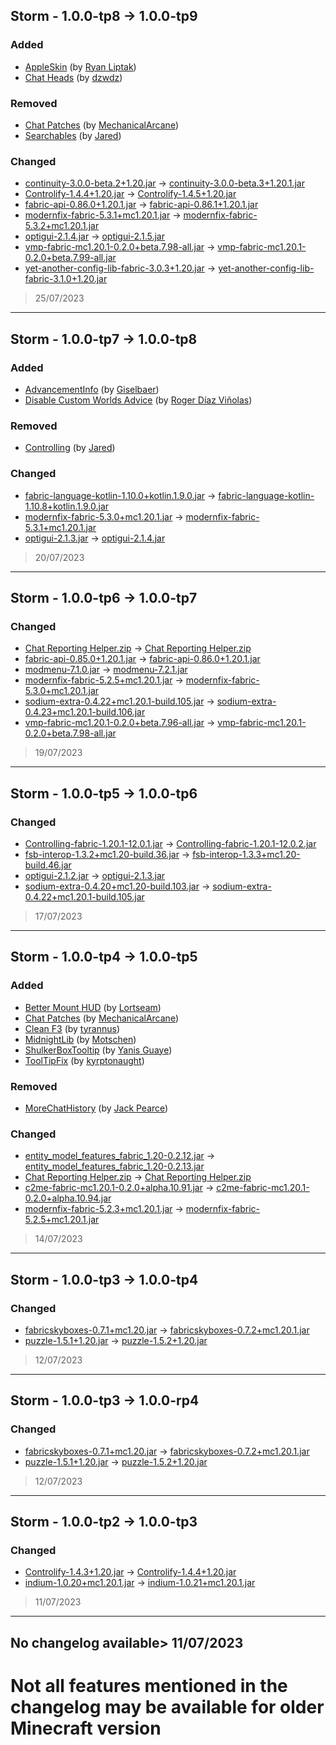 ## Storm - 1.0.0-tp8 -> 1.0.0-tp9

### Added

  * [AppleSkin](https://modrinth.com/mod/appleskin) (by [Ryan Liptak](https://modrinth.com/user/squeek502))
  * [Chat Heads](https://modrinth.com/mod/chat-heads) (by [dzwdz](https://modrinth.com/user/dzwdz))

### Removed

  * [Chat Patches](https://modrinth.com/mod/chatpatches) (by [MechanicalArcane](https://modrinth.com/user/OBro1961))
  * [Searchables](https://modrinth.com/mod/searchables) (by [Jared](https://modrinth.com/user/jaredlll08))

### Changed

  * [continuity-3.0.0-beta.2+1.20.jar](https://modrinth.com/mod/continuity/version/ImUFj5Gl) -> [continuity-3.0.0-beta.3+1.20.1.jar](https://modrinth.com/mod/continuity/version/xy2co4Rh)
  * [Controlify-1.4.4+1.20.jar](https://modrinth.com/mod/controlify/version/aT4dMJAD) -> [Controlify-1.4.5+1.20.jar](https://modrinth.com/mod/controlify/version/xncNJgTg)
  * [fabric-api-0.86.0+1.20.1.jar](https://modrinth.com/mod/fabric-api/version/P7fEfdSc) -> [fabric-api-0.86.1+1.20.1.jar](https://modrinth.com/mod/fabric-api/version/XheZ9iGK)
  * [modernfix-fabric-5.3.1+mc1.20.1.jar](https://modrinth.com/mod/modernfix/version/yRHXqAyS) -> [modernfix-fabric-5.3.2+mc1.20.1.jar](https://modrinth.com/mod/modernfix/version/9HGXIyEe)
  * [optigui-2.1.4.jar](https://modrinth.com/mod/optigui/version/3CSEKfcd) -> [optigui-2.1.5.jar](https://modrinth.com/mod/optigui/version/x0k8u61W)
  * [vmp-fabric-mc1.20.1-0.2.0+beta.7.98-all.jar](https://modrinth.com/mod/vmp-fabric/version/INwYKQHA) -> [vmp-fabric-mc1.20.1-0.2.0+beta.7.99-all.jar](https://modrinth.com/mod/vmp-fabric/version/1D8E3qF2)
  * [yet-another-config-lib-fabric-3.0.3+1.20.jar](https://modrinth.com/mod/yacl/version/g38uL3ti) -> [yet-another-config-lib-fabric-3.1.0+1.20.jar](https://modrinth.com/mod/yacl/version/CgwTUAR2)

> 25/07/2023

---

## Storm - 1.0.0-tp7 -> 1.0.0-tp8

### Added

  * [AdvancementInfo](https://modrinth.com/mod/advancementinfo) (by [Giselbaer](https://modrinth.com/user/Giselbaer))
  * [Disable Custom Worlds Advice](https://modrinth.com/mod/dcwa) (by [Roger Díaz Viñolas](https://modrinth.com/user/rdvdev2))

### Removed

  * [Controlling](https://modrinth.com/mod/controlling) (by [Jared](https://modrinth.com/user/jaredlll08))

### Changed

  * [fabric-language-kotlin-1.10.0+kotlin.1.9.0.jar](https://modrinth.com/mod/fabric-language-kotlin/version/65oEzjEs) -> [fabric-language-kotlin-1.10.8+kotlin.1.9.0.jar](https://modrinth.com/mod/fabric-language-kotlin/version/s10JMAtS)
  * [modernfix-fabric-5.3.0+mc1.20.1.jar](https://modrinth.com/mod/modernfix/version/PV5hrdhD) -> [modernfix-fabric-5.3.1+mc1.20.1.jar](https://modrinth.com/mod/modernfix/version/yRHXqAyS)
  * [optigui-2.1.3.jar](https://modrinth.com/mod/optigui/version/41AoOR3G) -> [optigui-2.1.4.jar](https://modrinth.com/mod/optigui/version/3CSEKfcd)

> 20/07/2023

---

## Storm - 1.0.0-tp6 -> 1.0.0-tp7

### Changed

  * [Chat Reporting Helper.zip](https://modrinth.com/resourcepack/chat-reporting-helper/version/Bltq5GHv) -> [Chat Reporting Helper.zip](https://modrinth.com/resourcepack/chat-reporting-helper/version/DRaVYgzW)
  * [fabric-api-0.85.0+1.20.1.jar](https://modrinth.com/mod/fabric-api/version/hFdJG9fY) -> [fabric-api-0.86.0+1.20.1.jar](https://modrinth.com/mod/fabric-api/version/P7fEfdSc)
  * [modmenu-7.1.0.jar](https://modrinth.com/mod/modmenu/version/zv46i3PW) -> [modmenu-7.2.1.jar](https://modrinth.com/mod/modmenu/version/eTCL1uh8)
  * [modernfix-fabric-5.2.5+mc1.20.1.jar](https://modrinth.com/mod/modernfix/version/BmneBBYa) -> [modernfix-fabric-5.3.0+mc1.20.1.jar](https://modrinth.com/mod/modernfix/version/PV5hrdhD)
  * [sodium-extra-0.4.22+mc1.20.1-build.105.jar](https://modrinth.com/mod/sodium-extra/version/KFJPGpgu) -> [sodium-extra-0.4.23+mc1.20.1-build.106.jar](https://modrinth.com/mod/sodium-extra/version/Tf56kC8G)
  * [vmp-fabric-mc1.20.1-0.2.0+beta.7.96-all.jar](https://modrinth.com/mod/vmp-fabric/version/NYa4FfQN) -> [vmp-fabric-mc1.20.1-0.2.0+beta.7.98-all.jar](https://modrinth.com/mod/vmp-fabric/version/INwYKQHA)

> 19/07/2023

---

## Storm - 1.0.0-tp5 -> 1.0.0-tp6

### Changed

  * [Controlling-fabric-1.20.1-12.0.1.jar](https://modrinth.com/mod/controlling/version/grD8aE1j) -> [Controlling-fabric-1.20.1-12.0.2.jar](https://modrinth.com/mod/controlling/version/6ipZLQSK)
  * [fsb-interop-1.3.2+mc1.20-build.36.jar](https://modrinth.com/mod/fabricskyboxes-interop/version/pA1F353z) -> [fsb-interop-1.3.3+mc1.20-build.46.jar](https://modrinth.com/mod/fabricskyboxes-interop/version/Y5qDVQ5H)
  * [optigui-2.1.2.jar](https://modrinth.com/mod/optigui/version/YU9Yi2mO) -> [optigui-2.1.3.jar](https://modrinth.com/mod/optigui/version/41AoOR3G)
  * [sodium-extra-0.4.20+mc1.20-build.103.jar](https://modrinth.com/mod/sodium-extra/version/kTxAMqAj) -> [sodium-extra-0.4.22+mc1.20.1-build.105.jar](https://modrinth.com/mod/sodium-extra/version/KFJPGpgu)

> 17/07/2023

---

## Storm - 1.0.0-tp4 -> 1.0.0-tp5

### Added

  * [Better Mount HUD](https://modrinth.com/mod/better-mount-hud) (by [Lortseam](https://modrinth.com/user/Lortseam))
  * [Chat Patches](https://modrinth.com/mod/chatpatches) (by [MechanicalArcane](https://modrinth.com/user/OBro1961))
  * [Clean F3](https://modrinth.com/mod/clean-f3) (by [tyrannus](https://modrinth.com/user/tyrannus00))
  * [MidnightLib](https://modrinth.com/mod/midnightlib) (by [Motschen](https://modrinth.com/user/Motschen))
  * [ShulkerBoxTooltip](https://modrinth.com/mod/shulkerboxtooltip) (by [Yanis Guaye](https://modrinth.com/user/MisterPeModder))
  * [ToolTipFix](https://modrinth.com/mod/tooltipfix) (by [kyrptonaught](https://modrinth.com/user/kyrptonaught))

### Removed

  * [MoreChatHistory](https://modrinth.com/mod/morechathistory) (by [Jack Pearce](https://modrinth.com/user/JackFred2))

### Changed

  * [entity_model_features_fabric_1.20-0.2.12.jar](https://modrinth.com/mod/entity-model-features/version/ZAuTqMfx) -> [entity_model_features_fabric_1.20-0.2.13.jar](https://modrinth.com/mod/entity-model-features/version/b1pJegrh)
  * [Chat Reporting Helper.zip](https://modrinth.com/resourcepack/chat-reporting-helper/version/aWvPAmE8) -> [Chat Reporting Helper.zip](https://modrinth.com/resourcepack/chat-reporting-helper/version/Bltq5GHv)
  * [c2me-fabric-mc1.20.1-0.2.0+alpha.10.91.jar](https://modrinth.com/mod/c2me-fabric/version/t4juSkze) -> [c2me-fabric-mc1.20.1-0.2.0+alpha.10.94.jar](https://modrinth.com/mod/c2me-fabric/version/fIRoJeNG)
  * [modernfix-fabric-5.2.3+mc1.20.1.jar](https://modrinth.com/mod/modernfix/version/c0IRQDNy) -> [modernfix-fabric-5.2.5+mc1.20.1.jar](https://modrinth.com/mod/modernfix/version/BmneBBYa)

> 14/07/2023

---

## Storm - 1.0.0-tp3 -> 1.0.0-tp4

### Changed

  * [fabricskyboxes-0.7.1+mc1.20.jar](https://modrinth.com/mod/fabricskyboxes/version/bl8ZIucH) -> [fabricskyboxes-0.7.2+mc1.20.1.jar](https://modrinth.com/mod/fabricskyboxes/version/eBCRqCMK)
  * [puzzle-1.5.1+1.20.jar](https://modrinth.com/mod/puzzle/version/SyDRZGtj) -> [puzzle-1.5.2+1.20.jar](https://modrinth.com/mod/puzzle/version/F5UKlslF)

> 12/07/2023

---

## Storm - 1.0.0-tp3 -> 1.0.0-rp4

### Changed

  * [fabricskyboxes-0.7.1+mc1.20.jar](https://modrinth.com/mod/fabricskyboxes/version/bl8ZIucH) -> [fabricskyboxes-0.7.2+mc1.20.1.jar](https://modrinth.com/mod/fabricskyboxes/version/eBCRqCMK)
  * [puzzle-1.5.1+1.20.jar](https://modrinth.com/mod/puzzle/version/SyDRZGtj) -> [puzzle-1.5.2+1.20.jar](https://modrinth.com/mod/puzzle/version/F5UKlslF)

> 12/07/2023

---

## Storm - 1.0.0-tp2 -> 1.0.0-tp3

### Changed

  * [Controlify-1.4.3+1.20.jar](https://modrinth.com/mod/controlify/version/uPbwSdJT) -> [Controlify-1.4.4+1.20.jar](https://modrinth.com/mod/controlify/version/aT4dMJAD)
  * [indium-1.0.20+mc1.20.1.jar](https://modrinth.com/mod/indium/version/9dgIzesu) -> [indium-1.0.21+mc1.20.1.jar](https://modrinth.com/mod/indium/version/yTh7W27h)

> 11/07/2023

---

No changelog available> 11/07/2023
---
# Not all features mentioned in the changelog may be available for older Minecraft version
